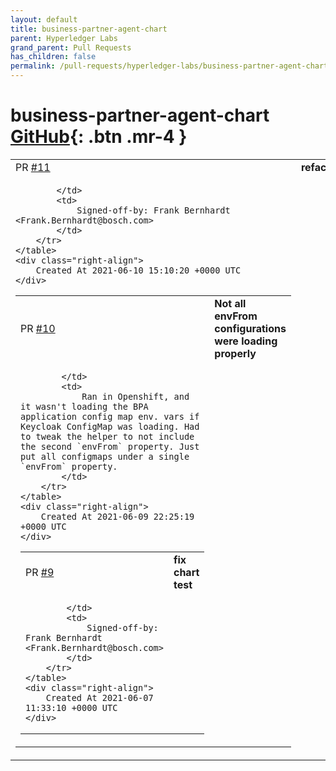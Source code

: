 ```yaml
---
layout: default
title: business-partner-agent-chart
parent: Hyperledger Labs
grand_parent: Pull Requests
has_children: false
permalink: /pull-requests/hyperledger-labs/business-partner-agent-chart
---
```


# business-partner-agent-chart <span class="fs-3 right-align">[GitHub](https://github.com/hyperledger-labs/business-partner-agent-chart){: .btn .mr-4 }</span>


<div>
    <table>
        <tr>
            <td>
                PR <a href="https://github.com/hyperledger-labs/business-partner-agent-chart/pull/11" class=".btn">#11</a>
            </td>
            <td>
                <b>
                    refactor
                </b>
            </td>
        </tr>
        <tr>
            <td>
                
            </td>
            <td>
                Signed-off-by: Frank Bernhardt <Frank.Bernhardt@bosch.com>
            </td>
        </tr>
    </table>
    <div class="right-align">
        Created At 2021-06-10 15:10:20 +0000 UTC
    </div>
</div>

<div>
    <table>
        <tr>
            <td>
                PR <a href="https://github.com/hyperledger-labs/business-partner-agent-chart/pull/10" class=".btn">#10</a>
            </td>
            <td>
                <b>
                    Not all envFrom configurations were loading properly
                </b>
            </td>
        </tr>
        <tr>
            <td>
                
            </td>
            <td>
                Ran in Openshift, and it wasn't loading the BPA application config map env. vars if Keycloak ConfigMap was loading. Had to tweak the helper to not include the second `envFrom` property. Just put all configmaps under a single `envFrom` property.
            </td>
        </tr>
    </table>
    <div class="right-align">
        Created At 2021-06-09 22:25:19 +0000 UTC
    </div>
</div>

<div>
    <table>
        <tr>
            <td>
                PR <a href="https://github.com/hyperledger-labs/business-partner-agent-chart/pull/9" class=".btn">#9</a>
            </td>
            <td>
                <b>
                    fix chart test
                </b>
            </td>
        </tr>
        <tr>
            <td>
                
            </td>
            <td>
                Signed-off-by: Frank Bernhardt <Frank.Bernhardt@bosch.com>
            </td>
        </tr>
    </table>
    <div class="right-align">
        Created At 2021-06-07 11:33:10 +0000 UTC
    </div>
</div>


